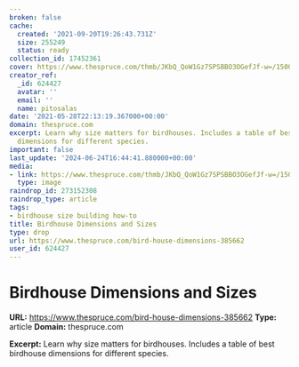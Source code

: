 ```yaml
---
broken: false
cache:
  created: '2021-09-20T19:26:43.731Z'
  size: 255249
  status: ready
collection_id: 17452361
cover: https://www.thespruce.com/thmb/JKbQ_QoW1Gz7SPSBBO3OGefJf-w=/1500x1000/filters:fill(auto,1)/bird-houses-jumble-5bf0992d46e0fb0026e62677.jpg
creator_ref:
  _id: 624427
  avatar: ''
  email: ''
  name: pitosalas
date: '2021-05-28T22:13:19.367000+00:00'
domain: thespruce.com
excerpt: Learn why size matters for birdhouses. Includes a table of best birdhouse
  dimensions for different species.
important: false
last_update: '2024-06-24T16:44:41.880000+00:00'
media:
- link: https://www.thespruce.com/thmb/JKbQ_QoW1Gz7SPSBBO3OGefJf-w=/1500x1000/filters:fill(auto,1)/bird-houses-jumble-5bf0992d46e0fb0026e62677.jpg
  type: image
raindrop_id: 273152308
raindrop_type: article
tags:
- birdhouse size building how-to
title: Birdhouse Dimensions and Sizes
type: drop
url: https://www.thespruce.com/bird-house-dimensions-385662
user_id: 624427
---
```


# Birdhouse Dimensions and Sizes

**URL:** https://www.thespruce.com/bird-house-dimensions-385662
**Type:** article
**Domain:** thespruce.com

**Excerpt:** Learn why size matters for birdhouses. Includes a table of best birdhouse dimensions for different species.

